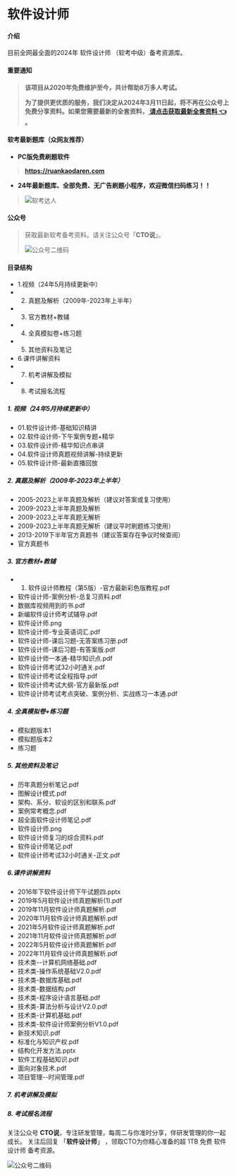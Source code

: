 # 软件设计师

#### 介绍
目前全网最全面的2024年 软件设计师 （软考中级）备考资源库。

#### 重要通知
>   **该项目从2020年免费维护至今，共计帮助8万多人考试。**
> 
>   **为了提供更优质的服务，我们决定从2024年3月11日起，将不再在公众号上免费分享资料。如果您需要最新的全套资料，[ 请点击获取最新全套资料 👈  ](https://91ke.cn/)。**  


#### 软考最新题库（众网友推荐）

 - **PC版免费刷题软件**
>
> **https://ruankaodaren.com**


 - **24年最新题库、全部免费、无广告刷题小程序，欢迎微信扫码练习！！**
>
>![软考达人](https://chaidingoss.oss-cn-hangzhou.aliyuncs.com/ruankao/share/%E4%BF%A1%E6%81%AF%E7%B3%BB%E7%BB%9F%E9%A1%B9%E7%9B%AE%E7%AE%A1%E7%90%86%E5%B8%88-github.png?x-oss-process=image/resize,w_258,h_258,limit_0)

#### 公众号
> 获取最新软考备考资料。请关注公众号「**CTO说**」。
>
> ![公众号二维码](https://chaidingoss.oss-cn-hangzhou.aliyuncs.com/qrcode.jpg)


#### 目录结构
 - 1.视频（24年5月持续更新中）
 - 2. 真题及解析（2009年-2023年上半年）
 - 3. 官方教材+教辅
 - 4. 全真模拟卷+练习题
 - 5. 其他资料及笔记
 - 6.课件讲解资料
 - 7. 机考讲解及模拟
 - 8. 考试报名流程

##### 1. 视频（24年5月持续更新中）
 - 01.软件设计师-基础知识精讲
 - 02.软件设计师-下午案例专题+精华
 - 03.软件设计师-精华知识点串讲
 - 04.软件设计师真题视频讲解-持续更新
 - 05.软件设计师-最新直播回放

##### 2. 真题及解析（2009年-2023年上半年）
 - 2005-2023上半年真题及解析（建议对答案或复习使用）
 - 2009-2023上半年真题及解析
 - 2009-2023上半年真题无解析
 - 2009-2023上半年真题无解析（建议平时刷题练习使用）
 - 2013-2019下半年官方真题书（建议答案存在争议时候查阅）
 - 官方真题书
   
##### 3. 官方教材+教辅
 - 01. 软件设计师教程（第5版）-官方最新彩色版教程.pdf
 - 软件设计师-案例分析-总复习资料.pdf
 - 数据库视频用到的书.pdf
 - 新编软件设计师考试辅导.pdf
 - 软件设计师.png
 - 软件设计师-专业英语词汇.pdf
 - 软件设计师-课后习题-无答案练习册.pdf
 - 软件设计师-课后习题-有答案版.pdf
 - 软件设计师一本通-精华知识点.pdf
 - 软件设计师考试32小时通关.pdf
 - 软件设计师考试全程指导.pdf
 - 软件设计师考试大纲-官方最新版.pdf
 - 软件设计师考试考点突破、案例分析、实战练习一本通.pdf
 
##### 4. 全真模拟卷+练习题
 - 模拟题版本1
 - 模拟题版本2
 - 练习题
 
##### 5. 其他资料及笔记
 - 历年真题分析笔记.pdf
 - 图解设计模式.pdf
 - 架构、系分、软设的区别和联系.pdf
 - 案例常考概念.pdf
 - 超全面软件设计师笔记.pdf
 - 软件设计师.png
 - 软件设计师复习的综合资料.pdf
 - 软件设计师笔记.pdf
 - 软件设计师考试32小时通关-正文.pdf
 
##### 6.课件讲解资料
 - 2016年下软件设计师下午试题四.pptx
 - 2019年5月软件设计师真题解析(1).pdf
 - 2019年11月软件设计师真题解析.pdf
 - 2020年11月软件设计师真题解析.pdf
 - 2021年5月软件设计师真题解析.pdf
 - 2021年11月软件设计师真题解析.pdf
 - 2022年5月软件设计师真题解析.pdf
 - 2022年11月软件设计师真题解析.pdf
 - 技术类--计算机网络基础.pdf
 - 技术类-操作系统基础V2.0.pdf
 - 技术类-数据库基础.pdf
 - 技术类-数据结构.pdf
 - 技术类-程序设计语言基础.pdf
 - 技术类-算法分析与设计V2.0.pdf
 - 技术类-计算机基础.pdf
 - 技术类-软件设计师案例分析V1.0.pdf
 - 新技术知识.pdf
 - 标准化与知识产权.pdf
 - 结构化开发方法.pptx
 - 软件工程基础知识.pdf
 - 面向对象技术.pdf
 - 项目管理--时间管理.pdf
 
##### 7. 机考讲解及模拟
##### 8. 考试报名流程

关注公众号 **CTO说**，专注研发管理，每周二与你准时分享，伴研发管理的你一起成长。
关注后回复 「**软件设计师**」 ，领取CTO为你精心准备的超 1TB 免费 软件设计师 备考资源。


![公众号二维码](https://chaidingoss.oss-cn-hangzhou.aliyuncs.com/qrcode.jpg)
